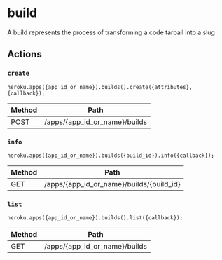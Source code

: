# build

A build represents the process of transforming a code tarball into a slug

## Actions

### `create`

`heroku.apps({app_id_or_name}).builds().create({attributes}, {callback});`

Method | Path
--- | ---
POST | /apps/{app_id_or_name}/builds

### `info`

`heroku.apps({app_id_or_name}).builds({build_id}).info({callback});`

Method | Path
--- | ---
GET | /apps/{app_id_or_name}/builds/{build_id}

### `list`

`heroku.apps({app_id_or_name}).builds().list({callback});`

Method | Path
--- | ---
GET | /apps/{app_id_or_name}/builds

